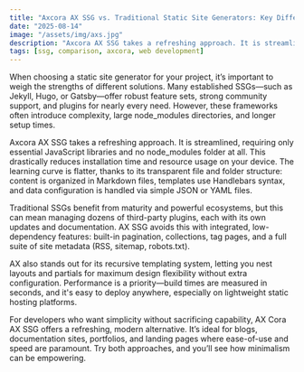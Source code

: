 ```yaml
---
title: "Axcora AX SSG vs. Traditional Static Site Generators: Key Differences"
date: "2025-08-14"
image: "/assets/img/axs.jpg"
description: "Axcora AX SSG takes a refreshing approach. It is streamlined, requiring only essential JavaScript libraries and no node_modules folder at all"
tags: [ssg, comparison, axcora, web development]
---
```


When choosing a static site generator for your project, it’s important to weigh the strengths of different solutions. Many established SSGs—such as Jekyll, Hugo, or Gatsby—offer robust feature sets, strong community support, and plugins for nearly every need. However, these frameworks often introduce complexity, large node_modules directories, and longer setup times.

Axcora AX SSG takes a refreshing approach. It is streamlined, requiring only essential JavaScript libraries and no node_modules folder at all. This drastically reduces installation time and resource usage on your device. The learning curve is flatter, thanks to its transparent file and folder structure: content is organized in Markdown files, templates use Handlebars syntax, and data configuration is handled via simple JSON or YAML files.

Traditional SSGs benefit from maturity and powerful ecosystems, but this can mean managing dozens of third-party plugins, each with its own updates and documentation. AX SSG avoids this with integrated, low-dependency features: built-in pagination, collections, tag pages, and a full suite of site metadata (RSS, sitemap, robots.txt).

AX also stands out for its recursive templating system, letting you nest layouts and partials for maximum design flexibility without extra configuration. Performance is a priority—build times are measured in seconds, and it's easy to deploy anywhere, especially on lightweight static hosting platforms.

For developers who want simplicity without sacrificing capability, AX Cora AX SSG offers a refreshing, modern alternative. It’s ideal for blogs, documentation sites, portfolios, and landing pages where ease-of-use and speed are paramount. Try both approaches, and you’ll see how minimalism can be empowering.
